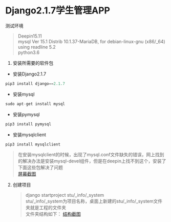# Django2.1.7学生管理APP  
测试环境  
>Deepin15.11  
>mysql  Ver 15.1 Distrib 10.1.37-MariaDB, for debian-linux-gnu (x86/_64) using readline 5.2  
>python3.6  
1. 安装所需要的软件包
* 安装Django2.1.7  
```python
pip3 install django==2.1.7
```
* 安装mysql  
```python
sudo apt-get install mysql
```
* 安装pymysql  
```python
pip3 install pymysql
```
* 安装mysqlclient  
```python
pip3 install mysqlclient
```
>在安装mysqlclient的时候，出现了mysql.conf文件缺失的错误，网上找到的解决办法是安装mysql-devel组件，但是在deepin上找不到这个，安装了下面这些包解决了问题  
[屏幕截图](picture-01.png)  
2. 创建项目  
   >django startproject stu/_info/_system  
   >stu/_info/_system为项目名称，桌面上新建的stu/_info/_system文件夹就是工程的文件夹  
文件夹结构如下： 
[结构截图](picture-02.png)  

